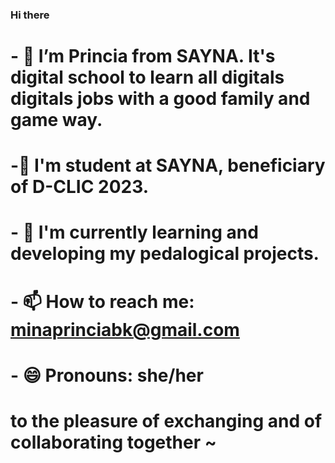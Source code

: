 ### Hi there

# - 🔭 I’m Princia from SAYNA. It's digital school to learn all digitals digitals jobs with a good family and game way.
# -🌱 I'm student at SAYNA, beneficiary of D-CLIC 2023.
# - 🤔 I'm currently learning and developing my pedalogical projects.
# - 📫 How to reach me: minaprinciabk@gmail.com
# - 😄 Pronouns: she/her


# to the pleasure of exchanging and of collaborating together ~
